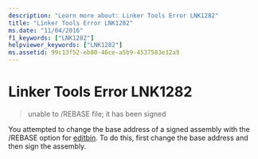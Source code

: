 ```yaml
---
description: "Learn more about: Linker Tools Error LNK1282"
title: "Linker Tools Error LNK1282"
ms.date: "11/04/2016"
f1_keywords: ["LNK1282"]
helpviewer_keywords: ["LNK1282"]
ms.assetid: 99c13f52-eb80-46ce-a5b9-4537583e32a9
---
```

# Linker Tools Error LNK1282

> unable to /REBASE file; it has been signed

You attempted to change the base address of a signed assembly with the /REBASE option for [editbin](../../build/reference/editbin-reference.md). To do this, first change the base address and then sign the assembly.
